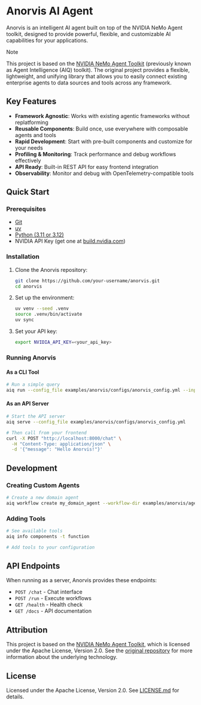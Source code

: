 <!--
SPDX-FileCopyrightText: Copyright (c) 2024-2025, Anorvis. All rights reserved.
SPDX-License-Identifier: Apache-2.0

Licensed under the Apache License, Version 2.0 (the "License");
you may not use this file except in compliance with the License.
You may obtain a copy of the License at

http://www.apache.org/licenses/LICENSE-2.0

Unless required by applicable law or agreed to in writing, software
distributed under the License is distributed on an "AS IS" BASIS,
WITHOUT WARRANTIES OR CONDITIONS OF ANY KIND, either express or implied.
See the License for the specific language governing permissions and
limitations under the License.
-->

# Anorvis AI Agent

Anorvis is an intelligent AI agent built on top of the NVIDIA NeMo Agent toolkit, designed to provide powerful, flexible, and customizable AI capabilities for your applications.

> [!NOTE]
> This project is based on the [NVIDIA NeMo Agent Toolkit](https://github.com/NVIDIA/NeMo-Agent-Toolkit) (previously known as Agent Intelligence (AIQ) toolkit). The original project provides a flexible, lightweight, and unifying library that allows you to easily connect existing enterprise agents to data sources and tools across any framework.

## Key Features

- **Framework Agnostic**: Works with existing agentic frameworks without replatforming
- **Reusable Components**: Build once, use everywhere with composable agents and tools
- **Rapid Development**: Start with pre-built components and customize for your needs
- **Profiling & Monitoring**: Track performance and debug workflows effectively
- **API Ready**: Built-in REST API for easy frontend integration
- **Observability**: Monitor and debug with OpenTelemetry-compatible tools

## Quick Start

### Prerequisites

- [Git](https://git-scm.com/)
- [uv](https://docs.astral.sh/uv/getting-started/installation/)
- [Python (3.11 or 3.12)](https://www.python.org/downloads/)
- NVIDIA API Key (get one at [build.nvidia.com](https://build.nvidia.com/))

### Installation

1. Clone the Anorvis repository:
   ```bash
   git clone https://github.com/your-username/anorvis.git
   cd anorvis
   ```

2. Set up the environment:
   ```bash
   uv venv --seed .venv
   source .venv/bin/activate
   uv sync
   ```

3. Set your API key:
   ```bash
   export NVIDIA_API_KEY=<your_api_key>
   ```

### Running Anorvis

#### As a CLI Tool
```bash
# Run a simple query
aiq run --config_file examples/anorvis/configs/anorvis_config.yml --input "What can you help me with?"
```

#### As an API Server
```bash
# Start the API server
aiq serve --config_file examples/anorvis/configs/anorvis_config.yml

# Then call from your frontend
curl -X POST "http://localhost:8000/chat" \
  -H "Content-Type: application/json" \
  -d '{"message": "Hello Anorvis!"}'
```

## Development

### Creating Custom Agents
```bash
# Create a new domain agent
aiq workflow create my_domain_agent --workflow-dir examples/anorvis/agents --description "Custom domain agent"
```

### Adding Tools
```bash
# See available tools
aiq info components -t function

# Add tools to your configuration
```

## API Endpoints

When running as a server, Anorvis provides these endpoints:
- `POST /chat` - Chat interface
- `POST /run` - Execute workflows
- `GET /health` - Health check
- `GET /docs` - API documentation

## Attribution

This project is based on the [NVIDIA NeMo Agent Toolkit](https://github.com/NVIDIA/NeMo-Agent-Toolkit), which is licensed under the Apache License, Version 2.0. See the [original repository](https://github.com/NVIDIA/NeMo-Agent-Toolkit) for more information about the underlying technology.

## License

Licensed under the Apache License, Version 2.0. See [LICENSE.md](LICENSE.md) for details.
